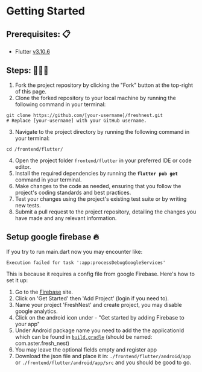 # Getting Started

## Prerequisites: 📋
- Flutter [v3.10.6](https://docs.flutter.dev/release/archive)

## Steps: 🚶‍♂️🚀
1. Fork the project repository by clicking the "Fork" button at the top-right of this page.
2. Clone the forked repository to your local machine by running the following command in your terminal:
```shell
git clone https://github.com/[your-username]/freshnest.git
# Replace [your-username] with your GitHub username.
```

3. Navigate to the project directory by running the following command in your terminal:
```
cd /frontend/flutter/
```
4. Open the project folder `frontend/flutter` in your preferred IDE or code editor.
4. Install the required dependencies by running the **`flutter pub get`** command in your terminal.
5. Make changes to the code as needed, ensuring that you follow the project's coding standards and best practices.
6. Test your changes using the project's existing test suite or by writing new tests.
7. Submit a pull request to the project repository, detailing the changes you have made and any relevant information.


## Setup google firebase 🔥
If you try to run main.dart now you may encounter like:
```
Execution failed for task ':app:processDebugGoogleServices'
```

This is because it requires a config file from google Firebase. Here's how to set it up:
1. Go to the [Firebase](https://firebase.google.com/) site.
2. Click on 'Get Started' then 'Add Project' (login if you need to).
3. Name your project 'FreshNest' and create project, you may disable google analytics.
4. Click on the android icon under - "Get started by adding Firebase to your app"
5. Under Android package name you need to add the the applicationId which can be found in [`build.gradle`](android/app/build.gradle) (should be named: com.aster.fresh_nest)
6. You may leave the optional fields empty and register app
7. Download the json file and place it in: `./frontend/flutter/android/app` or `./frontend/flutter/android/app/src` and you should be good to go.


